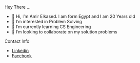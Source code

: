 Hey There ...

- 👋 Hi, I’m Amir Elkased. I am form Egypt and I am 20 Years old
- 👀 I’m interested in Problem Solving 
- 🌱 I’m currently learning CS Engineering
- 💞️ I’m looking to collaborate on my solution problems

Contact Info

- [Linkedin](www.linkedin.com/in.amirelkased)
- [Facebook](www.facebook.me/amirelkased0)

<!---
amirelkased/amirelkased is a ✨ special ✨ repository because its `README.md` (this file) appears on your GitHub profile.
You can click the Preview link to take a look at your changes.
--->
